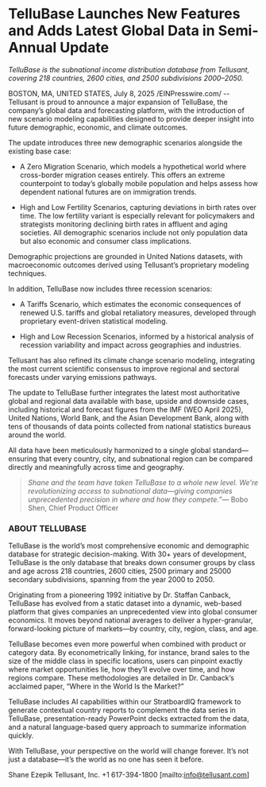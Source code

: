 # TelluBase Launches New Features and Adds Latest Global Data in Semi-Annual Update  

*TelluBase is the subnational income distribution database from Tellusant, covering 218 countries, 2600 cities, and 2500 subdivisions 2000–2050.*  

BOSTON, MA, UNITED STATES, July 8, 2025 /EINPresswire.com/ -- Tellusant is proud to announce a major expansion of TelluBase, the company’s global data and forecasting platform, with the introduction of new scenario modeling capabilities designed to provide deeper insight into future demographic, economic, and climate outcomes.  

The update introduces three new demographic scenarios alongside the existing base case:  

- A Zero Migration Scenario, which models a hypothetical world where cross-border migration ceases entirely. This offers an extreme counterpoint to today’s globally mobile population and helps assess how dependent national futures are on immigration trends.  

- High and Low Fertility Scenarios, capturing deviations in birth rates over time. The low fertility variant is especially relevant for policymakers and strategists monitoring declining birth rates in affluent and aging societies. All demographic scenarios include not only population data but also economic and consumer class implications.  

Demographic projections are grounded in United Nations datasets, with macroeconomic outcomes derived using Tellusant’s proprietary modeling techniques.  

In addition, TelluBase now includes three recession scenarios:  

- A Tariffs Scenario, which estimates the economic consequences of renewed U.S. tariffs and global retaliatory measures, developed through proprietary event-driven statistical modeling.  

- High and Low Recession Scenarios, informed by a historical analysis of recession variability and impact across geographies and industries.  

Tellusant has also refined its climate change scenario modeling, integrating the most current scientific consensus to improve regional and sectoral forecasts under varying emissions pathways.  

The update to TelluBase further integrates the latest most authoritative global and regional data available with base, upside and downside cases, including historical and forecast figures from the IMF (WEO April 2025), United Nations, World Bank, and the Asian Development Bank, along with tens of thousands of data points collected from national statistics bureaus around the world.  

All data have been meticulously harmonized to a single global standard—ensuring that every country, city, and subnational region can be compared directly and meaningfully across time and geography.  

> *Shane and the team have taken TelluBase to a whole new level. We're revolutionizing access to subnational data—giving companies unprecedented precision in where and how they compete.”*— Bobo Shen, Chief Product Officer

### ABOUT TELLUBASE
TelluBase is the world’s most comprehensive economic and demographic database for strategic decision-making. With 30+ years of development, TelluBase is the only database that breaks down consumer groups by class and age across 218 countries, 2600 cities, 2500 primary and 25000 secondary subdivisions, spanning from the year 2000 to 2050.  

Originating from a pioneering 1992 initiative by Dr. Staffan Canback, TelluBase has evolved from a static dataset into a dynamic, web-based platform that gives companies an unprecedented view into global consumer economics. It moves beyond national averages to deliver a hyper-granular, forward-looking picture of markets—by country, city, region, class, and age.  

TelluBase becomes even more powerful when combined with product or category data. By econometrically linking, for instance, brand sales to the size of the middle class in specific locations, users can pinpoint exactly where market opportunities lie, how they’ll evolve over time, and how regions compare. These methodologies are detailed in Dr. Canback’s acclaimed paper, “Where in the World Is the Market?”  

TelluBase includes AI capabilities within our StratboardIQ framework to generate contextual country reports to complement the data series in TelluBase, presentation-ready PowerPoint decks extracted from the data, and a natural language-based query approach to summarize information quickly.  

With TelluBase, your perspective on the world will change forever. It’s not just a database—it’s the world as no one has seen it before.  

Shane Ezepik
Tellusant, Inc.
+1 617-394-1800
[mailto:info@tellusant.com]

